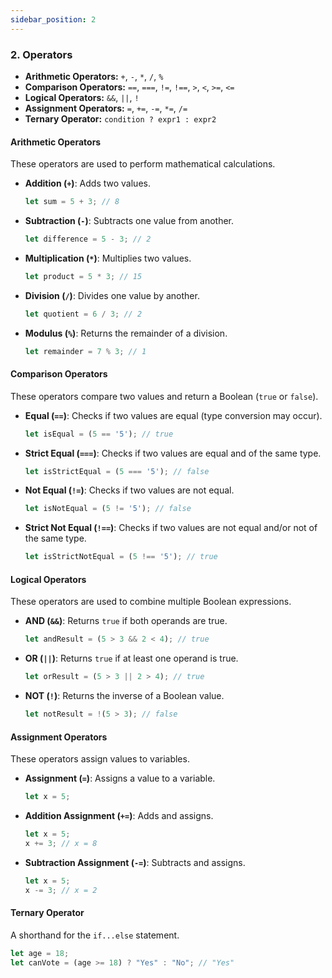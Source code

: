 ```yaml
---
sidebar_position: 2
---
```


### 2. **Operators**
- **Arithmetic Operators:** `+`, `-`, `*`, `/`, `%`
- **Comparison Operators:** `==`, `===`, `!=`, `!==`, `>`, `<`, `>=`, `<=`
- **Logical Operators:** `&&`, `||`, `!`
- **Assignment Operators:** `=`, `+=`, `-=`, `*=`, `/=`
- **Ternary Operator:** `condition ? expr1 : expr2`

#### **Arithmetic Operators**
These operators are used to perform mathematical calculations.

- **Addition (`+`)**: Adds two values.
  ```javascript
  let sum = 5 + 3; // 8
  ```

- **Subtraction (`-`)**: Subtracts one value from another.
  ```javascript
  let difference = 5 - 3; // 2
  ```

- **Multiplication (`*`)**: Multiplies two values.
  ```javascript
  let product = 5 * 3; // 15
  ```

- **Division (`/`)**: Divides one value by another.
  ```javascript
  let quotient = 6 / 3; // 2
  ```

- **Modulus (`%`)**: Returns the remainder of a division.
  ```javascript
  let remainder = 7 % 3; // 1
  ```

#### **Comparison Operators**
These operators compare two values and return a Boolean (`true` or `false`).

- **Equal (`==`)**: Checks if two values are equal (type conversion may occur).
  ```javascript
  let isEqual = (5 == '5'); // true
  ```

- **Strict Equal (`===`)**: Checks if two values are equal and of the same type.
  ```javascript
  let isStrictEqual = (5 === '5'); // false
  ```

- **Not Equal (`!=`)**: Checks if two values are not equal.
  ```javascript
  let isNotEqual = (5 != '5'); // false
  ```

- **Strict Not Equal (`!==`)**: Checks if two values are not equal and/or not of the same type.
  ```javascript
  let isStrictNotEqual = (5 !== '5'); // true
  ```

#### **Logical Operators**
These operators are used to combine multiple Boolean expressions.

- **AND (`&&`)**: Returns `true` if both operands are true.
  ```javascript
  let andResult = (5 > 3 && 2 < 4); // true
  ```

- **OR (`||`)**: Returns `true` if at least one operand is true.
  ```javascript
  let orResult = (5 > 3 || 2 > 4); // true
  ```

- **NOT (`!`)**: Returns the inverse of a Boolean value.
  ```javascript
  let notResult = !(5 > 3); // false
  ```

#### **Assignment Operators**
These operators assign values to variables.

- **Assignment (`=`)**: Assigns a value to a variable.
  ```javascript
  let x = 5;
  ```

- **Addition Assignment (`+=`)**: Adds and assigns.
  ```javascript
  let x = 5;
  x += 3; // x = 8
  ```

- **Subtraction Assignment (`-=`)**: Subtracts and assigns.
  ```javascript
  let x = 5;
  x -= 3; // x = 2
  ```

#### **Ternary Operator**
A shorthand for the `if...else` statement.

```javascript
let age = 18;
let canVote = (age >= 18) ? "Yes" : "No"; // "Yes"
``` 